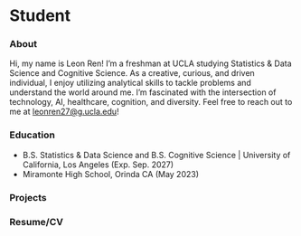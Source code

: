 # Student 
### About
Hi, my name is Leon Ren! I’m a freshman at UCLA studying Statistics & Data Science and Cognitive Science. As a creative, curious, and driven individual, I enjoy utilizing analytical skills to tackle problems and understand the world around me. I’m fascinated with the intersection of technology, AI, healthcare, cognition, and diversity. Feel free to reach out to me at leonren27@g.ucla.edu!

### Education
- B.S. Statistics & Data Science and B.S. Cognitive Science | University of California, Los Angeles (Exp. Sep. 2027)
- Miramonte High School, Orinda CA (May 2023)

### Projects

### Resume/CV

